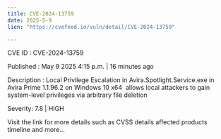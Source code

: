 ```yaml
---
title: CVE-2024-13759
date: 2025-5-9
lien: "https://cvefeed.io/vuln/detail/CVE-2024-13759"

---
```


CVE ID : CVE-2024-13759

Published :  May 9
2025
4:15 p.m. | 16 minutes ago

Description : Local Privilege Escalation in Avira.Spotlight.Service.exe in Avira Prime 1.1.96.2 on Windows 10 x64  allows local attackers to gain system-level privileges via arbitrary file deletion

Severity: 7.8 | HIGH

Visit the link for more details
such as CVSS details
affected products
timeline
and more...
